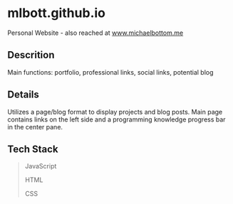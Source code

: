 # mlbott.github.io
Personal Website - also reached at www.michaelbottom.me

## Descrition
Main functions:
portfolio,
professional links,
social links,
potential blog

## Details
Utilizes a page/blog format to display projects and blog posts. Main page contains links on the left side and a programming knowledge progress bar in the center pane.

## Tech Stack
> JavaScript
>
> HTML
>
> CSS

